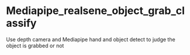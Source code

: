 # Mediapipe_realsene_object_grab_classify
Use depth camera and Mediapipe hand and object detect to judge the object is grabbed or not

